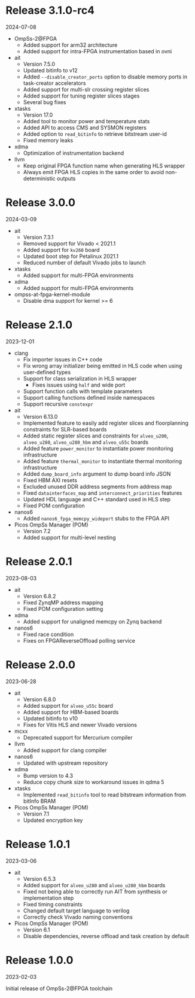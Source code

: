# Release 3.1.0-rc4

2024-07-08

* OmpSs-2@FPGA
  * Added support for arm32 architecture
  * Added support for intra-FPGA instrumentation based in ovni
* ait
  * Version 7.5.0
  * Updated bitinfo to v12
  * Added `--disable_creator_ports` option to disable memory ports in task-creator accelerators
  * Added support for multi-slr crossing register slices
  * Added support for tuning register slices stages
  * Several bug fixes
* xtasks
  * Version 17.0
  * Added tool to monitor power and temperature stats
  * Added API to access CMS and SYSMON registers
  * Added option to `read_bitinfo` to retrieve bitstream user-id
  * Fixed memory leaks
* xdma
  * Optimization of instrumentation backend
* llvm
  * Keep original FPGA function name when generating HLS wrapper
  * Always emit FPGA HLS copies in the same order to avoid non-deterministic outputs

# Release 3.0.0

2024-03-09

* ait
  * Version 7.3.1
  * Removed support for Vivado < 2021.1
  * Added support for `kv260` board
  * Updated boot step for Petalinux 2021.1
  * Reduced number of default Vivado jobs to launch
* xtasks
  * Added support for multi-FPGA environments
* xdma
  * Added support for multi-FPGA environments
* ompss-at-fpga-kernel-module
  * Disable dma support for kernel >= 6

# Release 2.1.0

2023-12-01

* clang
  * Fix importer issues in C++ code
  * Fix wrong array initializer being emitted in HLS code when using user-defined types
  * Support for class serialization in HLS wrapper
    * Fixes issues using `half` and wide port
  * Support function calls with template parameters
  * Support calling functions defined inside namespaces
  * Support recursive `constexpr`
* ait
  * Version 6.13.0
  * Implemented feature to easily add register slices and floorplanning constraints for SLR-based boards
  * Added static register slices and constraints for `alveo_u200`, `alveo_u280`, `alveo_u280_hbm` and `alveo_u55c` boards
  * Added feature `power_monitor` to instantiate power monitoring infrastructure
  * Added feature `thermal_monitor` to instantiate thermal monitoring infrastructure
  * Added `dump_board_info` argument  to dump board info JSON
  * Fixed HBM AXI resets
  * Excluded unused DDR address segments from address map
  * Fixed `datainterfaces_map` and `interconnect_priorities` features
  * Updated HDL language and C++ standard used in HLS step
  * Fixed POM configuration
* nanos6
  * Added `nanos6_fpga_memcpy_wideport` stubs to the FPGA API
* Picos OmpSs Manager (POM)
  * Version 7.2
  * Added support for multi-level nesting

# Release 2.0.1
2023-08-03

* ait
  * Version 6.8.2
  * Fixed ZynqMP address mapping
  * Fixed POM configuration setting
* xdma
  * Added support for unaligned memcpy on Zynq backend
* nanos6
  * Fixed race condition
  * Fixes on FPGAReverseOffload polling service

# Release 2.0.0
2023-06-28

* ait
  * Version 6.8.0
  * Added support for `alveo_u55c` board
  * Added support for HBM-based boards
  * Updated bitinfo to v10
  * Fixes for Vitis HLS and newer Vivado versions
* mcxx
  * Deprecated support for Mercurium compiler
* llvm
  * Added support for clang compiler
* nanos6
  * Updated with upstream repository
* xdma
  * Bump version to 4.3
  * Reduce copy chunk size to workaround issues in qdma 5
* xtasks
  * Implemented `read_bitinfo` tool to read bitstream information from bitInfo BRAM
* Picos OmpSs Manager (POM)
  * Version 7.1
  * Updated encryption key

# Release 1.0.1
2023-03-06

* ait
  * Version 6.5.3
  * Added support for `alveo_u280` and `alveo_u280_hbm` boards
  * Fixed not being able to correctly run AIT from synthesis or implementation step
  * Fixed timing constraints
  * Changed default target language to verilog
  * Correctly check Vivado naming conventions
* Picos OmpSs Manager (POM)
  * Version 6.1
  * Disable dependencies, reverse offload and task creation by default


# Release 1.0.0
2023-02-03

Initial release of OmpSs-2@FPGA toolchain
